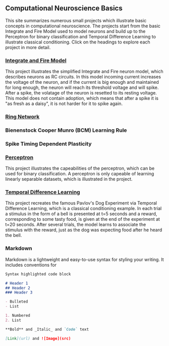 ## Computational Neuroscience Basics

This site summarizes numerous small projects which illustrate basic concepts in computational neuroscience. The projects start from the basic Integrate and Fire Model used to model neurons and build up to the Perceptron for binary classification and Temporal Difference Learning to illustrate classical conditioning. Click on the headings to explore each project in more detail.


### [Integrate and Fire Model](https://github.com/Ilsa07/Integrate-and-Fire-Model)
This project illustrates the simplified Integrate and Fire neuron model, which describes neurons as RC circuits. In this model incoming current increases the voltage of the neuron, and if the current is big enough and maintained for long enough, the neuron will reach its threshold voltage and will spike. After a spike, the volatage of the neuron is resetted to its resting voltage. This model does not contain adoption, which means that after a spike it is "as fresh as a daisy", it is not harder for it to spike again.  

### [Ring Network](https://github.com/Ilsa07/Ring-Network)




### Bienenstock Cooper Munro (BCM) Learning Rule



### Spike Timing Dependent Plasticity



### [Perceptron](https://github.com/Ilsa07/Perceptron)
This project illustrates the capeabilities of the perceptron, which can be used for binary classification. A perceptron is only capeable of learning linearly separable datasets, which is illustrated in the project.


### [Temporal Difference Learning](https://github.com/Ilsa07/TD-Learning-Conditioning)
This project recreates the famous Pavlov's Dog Experiment via Temporal Difference Learning, which is a classical conditioning example. In each trial a stimulus in the form of a bell is presented at t=5 seconds and a reward, corresponding to some tasty food, is given at the end of the experiment at t=20 seconds. After several trials, the model learns to associate the stimulus with the reward, just as the dog was expecting food after he heard the bell.


### Markdown

Markdown is a lightweight and easy-to-use syntax for styling your writing. It includes conventions for

```markdown
Syntax highlighted code block

# Header 1
## Header 2
### Header 3

- Bulleted
- List

1. Numbered
2. List

**Bold** and _Italic_ and `Code` text

[Link](url) and ![Image](src)
```
